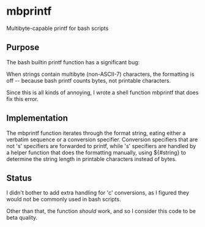 # mbprintf

Multibyte-capable printf for bash scripts

## Purpose

The bash builtin printf function has a significant bug:

When strings contain multibyte (non-ASCII-7) characters, the formatting
is off -- because bash printf counts bytes, not printable characters.

Since this is all kinds of annoying, I wrote a shell function mbprintf
that does fix this error.

## Implementation

The mbprintf function iterates through the format string, eating either
a verbatim sequence or a conversion specifier. Conversion specifiers
that are not 's' specifiers are forwarded to printf, while 's' specifiers
are handled by a helper function that does the formatting manually, using
${#string} to determine the string length in printable characters instead
of bytes.

## Status

I didn't bother to add extra handling for 'c' conversions, as I figured
they would not be commonly used in bash scripts.

Other than that, the function _should_ work, and so I consider this code
to be beta quality.
